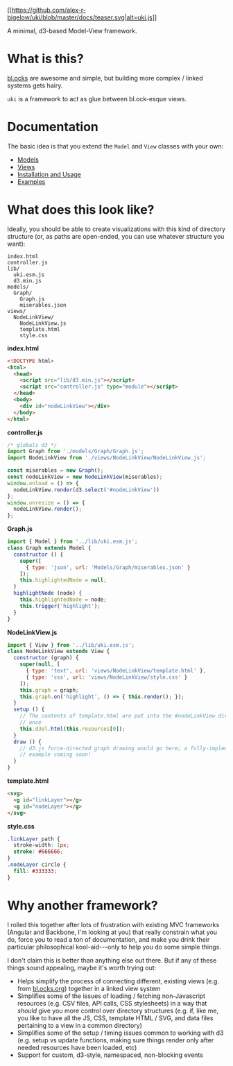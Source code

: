 [[https://github.com/alex-r-bigelow/uki/blob/master/docs/teaser.svg|alt=uki.js]]

A minimal, d3-based Model-View framework.

# What is this?
[bl.ocks](https://bl.ocks.org) are awesome and simple, but building more
complex / linked systems gets hairy.

`uki` is a framework to act as glue between bl.ock-esque views.

# Documentation
The basic idea is that you extend the `Model` and `View` classes with your own:
- [Models](./docs/models.md)
- [Views](./docs/views.md)
- [Installation and Usage](./docs/installation.md)
- [Examples](./docs/examples.md)

# What does this look like?
Ideally, you should be able to create visualizations with this kind of directory
structure (or, as paths are open-ended, you can use whatever structure you
want):

```
index.html
controller.js
lib/
  uki.esm.js
  d3.min.js
models/
  Graph/
    Graph.js
    miserables.json
views/
  NodeLinkView/
    NodeLinkView.js
    template.html
    style.css
```

**index.html**
```html
<!DOCTYPE html>
<html>
  <head>
    <script src="lib/d3.min.js"></script>
    <script src="controller.js" type="module"></script>
  </head>
  <body>
    <div id="nodeLinkView"></div>
  </body>
</html>
```

**controller.js**
```javascript
/* globals d3 */
import Graph from './models/Graph/Graph.js';
import NodeLinkView from './views/NodeLinkView/NodeLinkView.js';

const miserables = new Graph();
const nodeLinkView = new NodeLinkView(miserables);
window.onload = () => {
  nodeLinkView.render(d3.select('#nodeLinkView'))
};
window.onresize = () => {
  nodeLinkView.render();
};
```

**Graph.js**
```javascript
import { Model } from '../lib/uki.esm.js';
class Graph extends Model {
  constructor () {
    super([
      { type: 'json', url: 'Models/Graph/miserables.json' }
    ]);
    this.highlightedNode = null;
  }
  highlightNode (node) {
    this.highlightedNode = node;
    this.trigger('highlight');
  }
}
```

**NodeLinkView.js**
```javascript
import { View } from '../lib/uki.esm.js';
class NodeLinkView extends View {
  constructor (graph) {
    super(null, [
      { type: 'text', url: 'views/NodeLinkView/template.html' },
      { type: 'css', url: 'views/NodeLinkView/style.css' }
    ]);
    this.graph = graph;
    this.graph.on('highlight', () => { this.render(); });
  }
  setup () {
    // The contents of template.html are put into the #nodeLinkView div exactly
    // once
    this.d3el.html(this.resources[0]);
  }
  draw () {
    // d3.js force-directed graph drawing would go here; a fully-implemented
    // example coming soon!
  }
}
```

**template.html**
```html
<svg>
  <g id="linkLayer"></g>
  <g id="nodeLayer"></g>
</svg>
```

**style.css**
```css
.linkLayer path {
  stroke-width: 1px;
  stroke: #666666;
}
.nodeLayer circle {
  fill: #333333;
}
```

# Why another framework?
I rolled this together after lots of frustration with existing MVC frameworks
(Angular and Backbone, I'm looking at you) that really constrain what you do,
force you to read a ton of documentation, and make you drink their particular
philosophical kool-aid---only to help you do some simple things.

I don't claim this is better than anything else out there. But if any of these
things sound appealing, maybe it's worth trying out:

- Helps simplify the process of connecting different, existing views (e.g. from
  [bl.ocks.org](https://bl.ocks.org/)) together in a linked view system
- Simplifies some of the issues of loading / fetching non-Javascript resources
  (e.g. CSV files, API calls, CSS stylesheets) in a way that *should* give you
  more control over directory structures (e.g. if, like me, you like to have all
  the JS, CSS, template HTML / SVG, and data files pertaining to a view in a
  common directory)
- Simplifies some of the setup / timing issues common to working with d3 (e.g.
  setup vs update functions, making sure things render only after needed
  resources have been loaded, etc)
- Support for custom, d3-style, namespaced, non-blocking events
